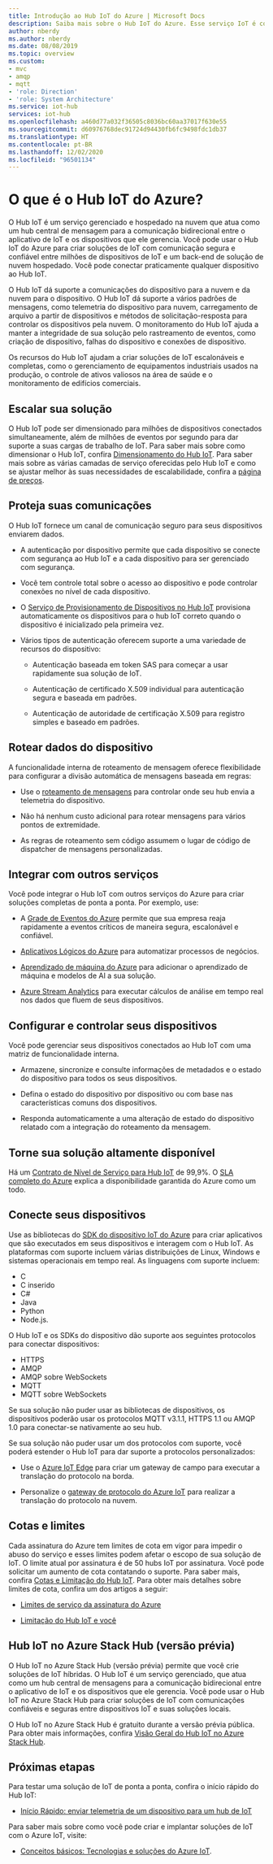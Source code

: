 ```yaml
---
title: Introdução ao Hub IoT do Azure | Microsoft Docs
description: Saiba mais sobre o Hub IoT do Azure. Esse serviço IoT é construído para ingestão de dados escalonável, gerenciamento de dispositivo e segurança.
author: nberdy
ms.author: nberdy
ms.date: 08/08/2019
ms.topic: overview
ms.custom:
- mvc
- amqp
- mqtt
- 'role: Direction'
- 'role: System Architecture'
ms.service: iot-hub
services: iot-hub
ms.openlocfilehash: a460d77a032f36505c8036bc60aa37017f630e55
ms.sourcegitcommit: d60976768dec91724d94430fb6fc9498fdc1db37
ms.translationtype: HT
ms.contentlocale: pt-BR
ms.lasthandoff: 12/02/2020
ms.locfileid: "96501134"
---
```

# <a name="what-is-azure-iot-hub"></a>O que é o Hub IoT do Azure?

O Hub IoT é um serviço gerenciado e hospedado na nuvem que atua como um hub central de mensagem para a comunicação bidirecional entre o aplicativo de IoT e os dispositivos que ele gerencia. Você pode usar o Hub IoT do Azure para criar soluções de IoT com comunicação segura e confiável entre milhões de dispositivos de IoT e um back-end de solução de nuvem hospedado. Você pode conectar praticamente qualquer dispositivo ao Hub IoT.

O Hub IoT dá suporte a comunicações do dispositivo para a nuvem e da nuvem para o dispositivo. O Hub IoT dá suporte a vários padrões de mensagens, como telemetria do dispositivo para nuvem, carregamento de arquivo a partir de dispositivos e métodos de solicitação-resposta para controlar os dispositivos pela nuvem. O monitoramento do Hub IoT ajuda a manter a integridade de sua solução pelo rastreamento de eventos, como criação de dispositivo, falhas do dispositivo e conexões de dispositivo.

Os recursos do Hub IoT ajudam a criar soluções de IoT escalonáveis e completas, como o gerenciamento de equipamentos industriais usados na produção, o controle de ativos valiosos na área de saúde e o monitoramento de edifícios comerciais.

## <a name="scale-your-solution"></a>Escalar sua solução

O Hub IoT pode ser dimensionado para milhões de dispositivos conectados simultaneamente, além de milhões de eventos por segundo para dar suporte a suas cargas de trabalho de IoT. Para saber mais sobre como dimensionar o Hub IoT, confira [Dimensionamento do Hub IoT](iot-hub-scaling.md?branch=release-iotbasic). Para saber mais sobre as várias camadas de serviço oferecidas pelo Hub IoT e como se ajustar melhor às suas necessidades de escalabilidade, confira a [página de preços](https://azure.microsoft.com/pricing/details/iot-hub/).

## <a name="secure-your-communications"></a>Proteja suas comunicações

O Hub IoT fornece um canal de comunicação seguro para seus dispositivos enviarem dados.

* A autenticação por dispositivo permite que cada dispositivo se conecte com segurança ao Hub IoT e a cada dispositivo para ser gerenciado com segurança.

* Você tem controle total sobre o acesso ao dispositivo e pode controlar conexões no nível de cada dispositivo.

* O [Serviço de Provisionamento de Dispositivos no Hub IoT](../iot-dps/index.yml) provisiona automaticamente os dispositivos para o hub IoT correto quando o dispositivo é inicializado pela primeira vez.

* Vários tipos de autenticação oferecem suporte a uma variedade de recursos do dispositivo:

  * Autenticação baseada em token SAS para começar a usar rapidamente sua solução de IoT.

  * Autenticação de certificado X.509 individual para autenticação segura e baseada em padrões.

  * Autenticação de autoridade de certificação X.509 para registro simples e baseado em padrões.

## <a name="route-device-data"></a>Rotear dados do dispositivo

A funcionalidade interna de roteamento de mensagem oferece flexibilidade para configurar a divisão automática de mensagens baseada em regras:

* Use o [roteamento de mensagens](iot-hub-devguide-messages-d2c.md) para controlar onde seu hub envia a telemetria do dispositivo.

* Não há nenhum custo adicional para rotear mensagens para vários pontos de extremidade.

* As regras de roteamento sem código assumem o lugar de código de dispatcher de mensagens personalizadas.

## <a name="integrate-with-other-services"></a>Integrar com outros serviços

Você pode integrar o Hub IoT com outros serviços do Azure para criar soluções completas de ponta a ponta. Por exemplo, use:

* A [Grade de Eventos do Azure](../event-grid/index.yml) permite que sua empresa reaja rapidamente a eventos críticos de maneira segura, escalonável e confiável.

* [Aplicativos Lógicos do Azure](../logic-apps/index.yml) para automatizar processos de negócios.

* [Aprendizado de máquina do Azure](iot-hub-weather-forecast-machine-learning.md) para adicionar o aprendizado de máquina e modelos de AI a sua solução.

* [Azure Stream Analytics](../stream-analytics/index.yml) para executar cálculos de análise em tempo real nos dados que fluem de seus dispositivos.

## <a name="configure-and-control-your-devices"></a>Configurar e controlar seus dispositivos

Você pode gerenciar seus dispositivos conectados ao Hub IoT com uma matriz de funcionalidade interna.

* Armazene, sincronize e consulte informações de metadados e o estado do dispositivo para todos os seus dispositivos.

* Defina o estado do dispositivo por dispositivo ou com base nas características comuns dos dispositivos.

* Responda automaticamente a uma alteração de estado do dispositivo relatado com a integração do roteamento da mensagem.

## <a name="make-your-solution-highly-available"></a>Torne sua solução altamente disponível

Há um [Contrato de Nível de Serviço para Hub IoT](https://azure.microsoft.com/support/legal/sla/iot-hub/) de 99,9%. O [SLA completo do Azure](https://azure.microsoft.com/support/legal/sla/) explica a disponibilidade garantida do Azure como um todo.

## <a name="connect-your-devices"></a>Conecte seus dispositivos

Use as bibliotecas do [SDK do dispositivo IoT do Azure](./iot-hub-devguide-sdks.md) para criar aplicativos que são executados em seus dispositivos e interagem com o Hub IoT. As plataformas com suporte incluem várias distribuições de Linux, Windows e sistemas operacionais em tempo real. As linguagens com suporte incluem:

* C
* C inserido
* C#
* Java
* Python
* Node.js.

O Hub IoT e os SDKs do dispositivo dão suporte aos seguintes protocolos para conectar dispositivos:

* HTTPS
* AMQP
* AMQP sobre WebSockets
* MQTT
* MQTT sobre WebSockets

Se sua solução não puder usar as bibliotecas de dispositivos, os dispositivos poderão usar os protocolos MQTT v3.1.1, HTTPS 1.1 ou AMQP 1.0 para conectar-se nativamente ao seu hub.

Se sua solução não puder usar um dos protocolos com suporte, você poderá estender o Hub IoT para dar suporte a protocolos personalizados:

* Use o [Azure IoT Edge](../iot-edge/index.yml) para criar um gateway de campo para executar a translação do protocolo na borda.

* Personalize o [gateway de protocolo do Azure IoT](https://github.com/Azure/azure-iot-protocol-gateway/blob/master/README.md) para realizar a translação do protocolo na nuvem.

## <a name="quotas-and-limits"></a>Cotas e limites

Cada assinatura do Azure tem limites de cota em vigor para impedir o abuso do serviço e esses limites podem afetar o escopo de sua solução de IoT. O limite atual por assinatura é de 50 hubs IoT por assinatura. Você pode solicitar um aumento de cota contatando o suporte. Para saber mais, confira [Cotas e Limitação do Hub IoT](iot-hub-devguide-quotas-throttling.md). Para obter mais detalhes sobre limites de cota, confira um dos artigos a seguir:

* [Limites de serviço da assinatura do Azure](../azure-resource-manager/management/azure-subscription-service-limits.md)

* [Limitação do Hub IoT e você](https://azure.microsoft.com/blog/iot-hub-throttling-and-you/)

## <a name="iot-hub-on-azure-stack-hub-preview"></a>Hub IoT no Azure Stack Hub (versão prévia)

O Hub IoT no Azure Stack Hub (versão prévia) permite que você crie soluções de IoT híbridas. O Hub IoT é um serviço gerenciado, que atua como um hub central de mensagens para a comunicação bidirecional entre o aplicativo de IoT e os dispositivos que ele gerencia. Você pode usar o Hub IoT no Azure Stack Hub para criar soluções de IoT com comunicações confiáveis e seguras entre dispositivos IoT e suas soluções locais.

O Hub IoT no Azure Stack Hub é gratuito durante a versão prévia pública. Para obter mais informações, confira [Visão Geral do Hub IoT no Azure Stack Hub](/azure-stack/operator/iot-hub-rp-overview).

## <a name="next-steps"></a>Próximas etapas

Para testar uma solução de IoT de ponta a ponta, confira o início rápido do Hub IoT:

* [Início Rápido: enviar telemetria de um dispositivo para um hub de IoT](quickstart-send-telemetry-node.md)

Para saber mais sobre como você pode criar e implantar soluções de IoT com o Azure IoT, visite:

* [Conceitos básicos: Tecnologias e soluções do Azure IoT](../iot-fundamentals/iot-services-and-technologies.md).